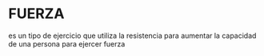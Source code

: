 # FUERZA
es un tipo de ejercicio que utiliza la resistencia para aumentar la capacidad de una persona para ejercer fuerza
